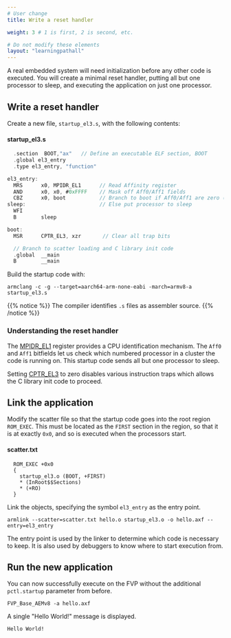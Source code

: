 ```yaml
---
# User change
title: Write a reset handler

weight: 3 # 1 is first, 2 is second, etc.

# Do not modify these elements
layout: "learningpathall"
---
```

A real embedded system will need initialization before any other code is executed. You will create a minimal reset handler, putting all but one processor to sleep, and executing the application on just one processor.

## Write a reset handler

Create a new file, `startup_el3.s`, with the following contents:
#### startup_el3.s
```C
  .section  BOOT,"ax"   // Define an executable ELF section, BOOT
  .global el3_entry
  .type el3_entry, "function"

el3_entry:
  MRS      x0, MPIDR_EL1      // Read Affinity register
  AND      x0, x0, #0xFFFF    // Mask off Aff0/Aff1 fields
  CBZ      x0, boot           // Branch to boot if Aff0/Aff1 are zero (Core 0 of Cluster 0)
sleep:                        // Else put processor to sleep
  WFI
  B        sleep

boot:
  MSR      CPTR_EL3, xzr       // Clear all trap bits

  // Branch to scatter loading and C library init code
  .global  __main
  B        __main
```
Build the startup code with:
```console
armclang -c -g --target=aarch64-arm-none-eabi -march=armv8-a startup_el3.s
```
{{% notice %}}
The compiler identifies `.s` files as assembler source.
{{% /notice %}}


### Understanding the reset handler

The [MPIDR_EL1](https://developer.arm.com/documentation/ddi0595/latest/AArch64-Registers/MPIDR-EL1--Multiprocessor-Affinity-Register) register provides a CPU identification mechanism. The `Aff0` and `Aff1` bitfields let us check which numbered processor in a cluster the code is running on. This startup code sends all but one processor to sleep.

Setting [CPTR_EL3](https://developer.arm.com/documentation/ddi0595/2021-12/AArch64-Registers/CPTR-EL3--Architectural-Feature-Trap-Register--EL3-) to zero disables various instruction traps which allows the C library init code to proceed.

## Link the application

Modify the scatter file so that the startup code goes into the root region `ROM_EXEC`. This must be located as the `FIRST` section in the region, so that it is at exactly `0x0`, and so is executed when the processors start.

#### scatter.txt
```console
  ROM_EXEC +0x0
  {
    startup_el3.o (BOOT, +FIRST)
    * (InRoot$$Sections)
    * (+RO)
  }
```
Link the objects, specifying the symbol `el3_entry` as the entry point.
```console
armlink --scatter=scatter.txt hello.o startup_el3.o -o hello.axf --entry=el3_entry
```
The entry point is used by the linker to determine which code is necessary to keep. It is also used by debuggers to know where to start execution from.

## Run the new application

You can now successfully execute on the FVP without the additional `pctl.startup` parameter from before.
```console
FVP_Base_AEMv8 -a hello.axf
```
A single "Hello World!" message is displayed.
```output
Hello World!
```
